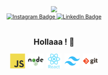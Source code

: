 <div id="header" align="center">
  <img src="https://media.giphy.com/media/ed7RrrCi4r7h5NoQI2/giphy.gif" width="100" />

  <div id="badges">
    <a href="https://www.instagram.com/balalii_/">
      <img src="https://img.shields.io/badge/Instagram-E4405F?style=for-the-badge&logo=instagram&logoColor=white" alt="Instagram Badge" />
    </a>
    <a href="your-linkedin-URL">
      <img src="https://img.shields.io/badge/LinkedIn-blue?style=for-the-badge&logo=linkedin&logoColor=white" alt="LinkedIn Badge" />
    </a>
  </div>

  <img src="https://komarev.com/ghpvc/?username=balalii&style=flat-square&color=blue" alt="" />
  <h2>Hollaaa ! 👋</h2>
  
</div>


  <div align="center">
<!--     <strong> I'm interested in frontend dev ⌨️  </strong> -->
    <p></p>
  </div>

    
  
  <div align="center">
      <img src="https://github.com/devicons/devicon/blob/master/icons/javascript/javascript-original.svg" title="JavaScript" alt="JavaScript" width="40" height="40" />&nbsp;
      <img src="https://github.com/devicons/devicon/blob/master/icons/nodejs/nodejs-original-wordmark.svg" title="NodeJS" alt="NodeJS" width="40" height="40" />&nbsp;
      <img src="https://github.com/devicons/devicon/blob/master/icons/react/react-original-wordmark.svg" title="React" alt="React" width="40" height="40" />&nbsp;
      <img src="https://github.com/devicons/devicon/blob/master/icons/tailwindcss/tailwindcss-plain.svg" title="Tailwind" alt="Tailwind" width="40" height="40" />&nbsp;
      <img src="https://github.com/devicons/devicon/blob/master/icons/git/git-original-wordmark.svg" title="Git" **alt="Git" width="40" height="40" />
    </div>
